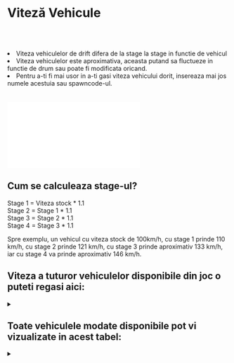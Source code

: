 # Viteză Vehicule
<br><br>

<div class="danger-container">
<li> Viteza vehiculelor de drift difera de la stage la stage in functie de vehicul</li>
<li> Viteza vehiculelor este aproximativa, aceasta putand sa fluctueze in functie de drum sau poate fi modificata oricand.</li>
<li> Pentru a-ti fi mai usor in a-ti gasi viteza vehicului dorit, insereaza mai jos numele acestuia sau spawncode-ul.</li>
</div>
<br><br>
<iframe src="components/calculator.html" width="60%" height=auto; frameborder="0" scrolling="no" style="overflow:hidden;"></iframe>

## Cum se calculeaza stage-ul?
Stage 1 = Viteza stock * 1.1<br>
Stage 2 = Stage 1 * 1.1<br>
Stage 3 = Stage 2 * 1.1<br>
Stage 4 = Stage 3 * 1.1<br>

Spre exemplu, un vehicul cu viteza stock de 100km/h, cu stage 1 prinde 110 km/h, cu stage 2 prinde 121 km/h, cu stage 3 prinde aproximativ 133 km/h, iar cu stage 4 va prinde  aproximativ 146 km/h.

## Viteza a tuturor vehiculelor disponibile din joc o puteti regasi aici:

<details class="details-special">
    <p class="description"></p>
    <summary></summary>
    <iframe src="components/vehicles.html" width="100%" height="7800px" frameborder="0"></iframe>
</details>


## Toate vehiculele modate disponibile pot vi vizualizate in acest tabel:

<details class="details-special">
    <p class="description"></p>
    <summary></summary>
    <iframe src="components/vehicles2.html" width="100%" height="8500px" frameborder="0"></iframe>
</details>